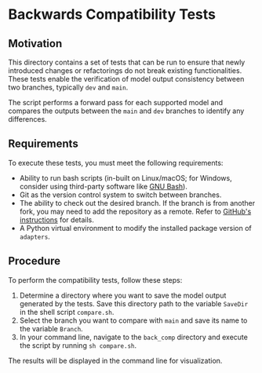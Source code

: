 # Backwards Compatibility Tests

## Motivation

This directory contains a set of tests that can be run to ensure that newly introduced changes or refactorings do not break existing functionalities. These tests enable the verification of model output consistency between two branches, typically `dev` and `main`.

The script performs a forward pass for each supported model and compares the outputs between the `main` and `dev` branches to identify any differences.

## Requirements

To execute these tests, you must meet the following requirements:

- Ability to run bash scripts (in-built on Linux/macOS; for Windows, consider using third-party software like [GNU Bash](https://www.gnu.org/software/bash/)).
- Git as the version control system to switch between branches.
- The ability to check out the desired branch. If the branch is from another fork, you may need to add the repository as a remote. Refer to [GitHub's instructions](https://docs.github.com/en/get-started/getting-started-with-git/managing-remote-repositories) for details.
- A Python virtual environment to modify the installed package version of `adapters`.

## Procedure

To perform the compatibility tests, follow these steps:

1. Determine a directory where you want to save the model output generated by the tests. Save this directory path to the variable `SaveDir` in the shell script `compare.sh`.
2. Select the branch you want to compare with `main` and save its name to the variable `Branch`.
3. In your command line, navigate to the `back_comp` directory and execute the script by running `sh compare.sh`.

The results will be displayed in the command line for visualization.
